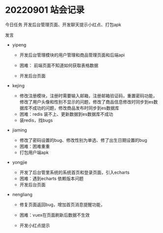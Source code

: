 # 20220901 站会记录



今日任务 开发后台管理页面、开发聊天提示小红点、打包apk

发言

- yipeng

  - 开发后台管理模块的用户管理和商品管理页面和后端api

  - 困难： 前端页面不知道如何获取表格数据
  - 开发后台页面

- kejing

  - 修改注册模块，注册时需要输入邮箱，注册邮箱验证码，重置密码功能，修改了用户头像和性别不显示的问题，修改了商品信息修改时同步到es数据库不成功的问题，修改商品发布时同步到es数据库
  - 困难：redis 装不上、更新数据到es数据库不成功
  - 装redis，找bugs

- jiaming

  - 修改了密码设置的bug、修改性别为单选、修了出生日期设置的bug
  - 困难：困难重重
  - 打包用户端apk

- yongjie

  - 开发了后台管里系统的系统首页和登录页面，引入echarts
  - 困难：遇到echarts 依赖版本问题
  - 开发后台页面

- nengliang

  - 修复页面返回bug，增加首页消息提醒功能，

  - 困难：vuex在页面刷新后数据不生效

  - 开发小红点提示

    